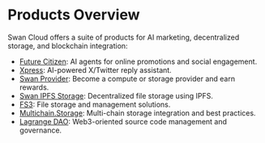 # Products Overview

Swan Cloud offers a suite of products for AI marketing, decentralized storage, and blockchain integration:

- [Future Citizen](future-citizen/overview.md): AI agents for online promotions and social engagement.
- [Xpress](xpress/overview.md): AI-powered X/Twitter reply assistant.
- [Swan Provider](swan-provider/overview.md): Become a compute or storage provider and earn rewards.
- [Swan IPFS Storage](swan-ipfs-storage/overview.md): Decentralized file storage using IPFS.
- [FS3](fs3/overview.md): File storage and management solutions.
- [Multichain.Storage](multichain.storage/overview.md): Multi-chain storage integration and best practices.
- [Lagrange DAO](lagrange-dao/overview.md): Web3-oriented source code management and governance. 